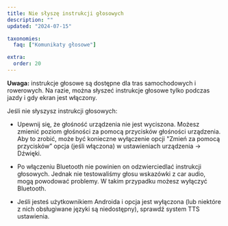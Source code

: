```yaml
---
title: Nie słyszę instrukcji głosowych
description: ""
updated: "2024-07-15"

taxonomies:
  faq: ["Komunikaty głosowe"]

extra:
  order: 20
---
```


**Uwaga:** instrukcje głosowe są dostępne dla tras samochodowych i rowerowych. Na razie, można słyszeć instrukcje głosowe tylko podczas jazdy i gdy ekran jest włączony.

Jeśli nie słyszysz instrukcji głosowych:

* Upewnij się, że głośność urządzenia nie jest wyciszona. Możesz zmienić poziom głośności za pomocą przycisków głośności urządzenia. Aby to zrobić, może być konieczne wyłączenie opcji "Zmień za pomocą przycisków” opcja (jeśli włączona) w ustawieniach urządzenia → Dźwięki.

* Po włączeniu Bluetooth nie powinien on odzwierciedlać instrukcji głosowych. Jednak nie testowaliśmy głosu wskazówki z car audio, mogą powodować problemy. W takim przypadku możesz wyłączyć Bluetooth.

* Jeśli jesteś użytkownikiem Androida i opcja jest wyłączona (lub niektóre z nich obsługiwane języki są niedostępny), sprawdź system TTS ustawienia.

